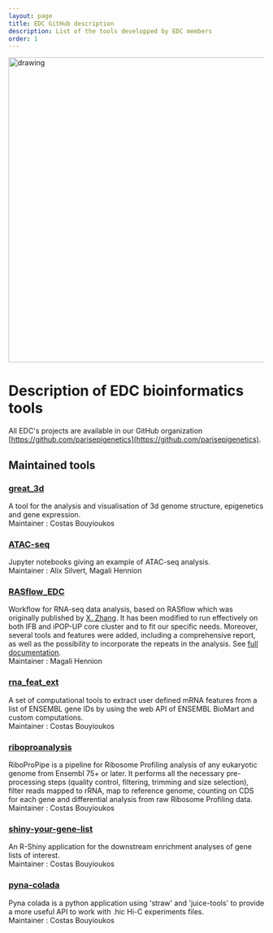 ```yaml
---
layout: page
title: EDC GitHub description
description: List of the tools developped by EDC members 
order: 1
---
```


<img src="{{site.baseurl}}/images/banner.png" alt="drawing" width="600"/>


# Description of EDC bioinformatics tools

All EDC's projects are available in our GitHub organization [https://github.com/parisepigenetics](https://github.com/parisepigenetics). 

## Maintained tools

### [great_3d](https://github.com/parisepigenetics/great_3d)  
A tool for the analysis and visualisation of 3d genome structure, epigenetics and gene expression.  
Maintainer : Costas Bouyioukos

### [ATAC-seq](https://github.com/parisepigenetics/ATAC-seq)  
Jupyter notebooks giving an example of ATAC-seq analysis.  
Maintainer : Alix Silvert, Magali Hennion 

### [RASflow_EDC](https://github.com/parisepigenetics/RASflow_EDC)  
Workflow for RNA-seq data analysis, based on RASflow which was originally published by [X. Zhang](https://bmcbioinformatics.biomedcentral.com/articles/10.1186/s12859-020-3433-x). It has been modified to run effectively on both IFB and iPOP-UP core cluster and to fit our specific needs. Moreover, several tools and features were added, including a comprehensive report, as well as the possibility to incorporate the repeats in the analysis. See [full documentation]({{site.baseurl}}/edctools/workflows/rasflow_edc/#/edctools/).  
Maintainer : Magali Hennion

### [rna_feat_ext](https://github.com/parisepigenetics/rna_feat_ext)  
A set of computational tools to extract user defined mRNA features from a list of ENSEMBL gene IDs by using the web API of ENSEMBL BioMart and custom computations.  
Maintainer : Costas Bouyioukos

### [riboproanalysis](https://github.com/parisepigenetics/riboproanalysis)  
RiboProPipe is a pipeline for Ribosome Profiling analysis of any eukaryotic genome from Ensembl 75+ or later. It performs all the necessary pre-processing steps (quality control, filtering, trimming and size selection), filter reads mapped to rRNA, map to reference genome, counting on CDS for each gene and differential analysis from raw Ribosome Profiling data.  
Maintainer : Costas Bouyioukos

### [shiny-your-gene-list](https://github.com/parisepigenetics/shiny-your-gene-list)  
An R-Shiny application for the downstream enrichment analyses of gene lists of interest.  
Maintainer : Costas Bouyioukos

### [pyna-colada](https://github.com/parisepigenetics/pyna-colada)  
Pyna colada is a python application using 'straw' and 'juice-tools' to provide a more useful API to work with .hic Hi-C experiments files.  
Maintainer : Costas Bouyioukos


